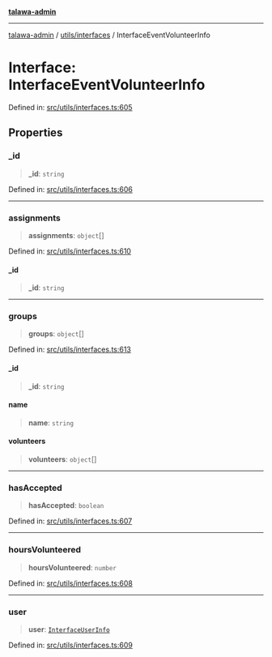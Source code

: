 [**talawa-admin**](../../../README.md)

***

[talawa-admin](../../../README.md) / [utils/interfaces](../README.md) / InterfaceEventVolunteerInfo

# Interface: InterfaceEventVolunteerInfo

Defined in: [src/utils/interfaces.ts:605](https://github.com/gautam-divyanshu/talawa-admin/blob/2490b2ea9583ec972ca984b1d93932def1c9f92b/src/utils/interfaces.ts#L605)

## Properties

### \_id

> **\_id**: `string`

Defined in: [src/utils/interfaces.ts:606](https://github.com/gautam-divyanshu/talawa-admin/blob/2490b2ea9583ec972ca984b1d93932def1c9f92b/src/utils/interfaces.ts#L606)

***

### assignments

> **assignments**: `object`[]

Defined in: [src/utils/interfaces.ts:610](https://github.com/gautam-divyanshu/talawa-admin/blob/2490b2ea9583ec972ca984b1d93932def1c9f92b/src/utils/interfaces.ts#L610)

#### \_id

> **\_id**: `string`

***

### groups

> **groups**: `object`[]

Defined in: [src/utils/interfaces.ts:613](https://github.com/gautam-divyanshu/talawa-admin/blob/2490b2ea9583ec972ca984b1d93932def1c9f92b/src/utils/interfaces.ts#L613)

#### \_id

> **\_id**: `string`

#### name

> **name**: `string`

#### volunteers

> **volunteers**: `object`[]

***

### hasAccepted

> **hasAccepted**: `boolean`

Defined in: [src/utils/interfaces.ts:607](https://github.com/gautam-divyanshu/talawa-admin/blob/2490b2ea9583ec972ca984b1d93932def1c9f92b/src/utils/interfaces.ts#L607)

***

### hoursVolunteered

> **hoursVolunteered**: `number`

Defined in: [src/utils/interfaces.ts:608](https://github.com/gautam-divyanshu/talawa-admin/blob/2490b2ea9583ec972ca984b1d93932def1c9f92b/src/utils/interfaces.ts#L608)

***

### user

> **user**: [`InterfaceUserInfo`](InterfaceUserInfo.md)

Defined in: [src/utils/interfaces.ts:609](https://github.com/gautam-divyanshu/talawa-admin/blob/2490b2ea9583ec972ca984b1d93932def1c9f92b/src/utils/interfaces.ts#L609)
